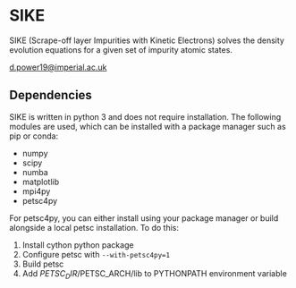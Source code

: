 # SIKE

SIKE (Scrape-off layer Impurities with Kinetic Electrons) solves the density evolution equations for a given set of impurity atomic states.

d.power19@imperial.ac.uk

## Dependencies
SIKE is written in python 3 and does not require installation. The following modules are used, which can be installed with a package manager such as pip or conda:
- numpy
- scipy
- numba
- matplotlib
- mpi4py
- petsc4py

For petsc4py, you can either install using your package manager or build alongside a local petsc installation. To do this:
1. Install cython python package
2. Configure petsc with `--with-petsc4py=1`
3. Build petsc
4. Add $PETSC_DIR/$PETSC_ARCH/lib to PYTHONPATH environment variable